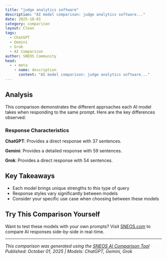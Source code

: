 ```yaml
---
title: "judge analytics software"
description: "AI model comparison: judge analytics software..."
date: 2025-10-01
category: comparison
layout: Clean
tags:
  - ChatGPT
  - Gemini
  - Grok
  - AI Comparison
author: SNEOS Community
head:
  - - meta
    - name: description
      content: "AI model comparison: judge analytics software..."
---
```


<ChatComparison
  title="judge analytics software"
  prompt="judge analytics software"
  :responses='{"ChatGPT": "Certainly! Here\u0027s an overview of Judge Analytics software, which can refer to platforms designed to analyze judicial decisions, court data, or judge performance. However, since there are various tools and platforms that might be called or related to \u0022Judge Analytics,\u0022 I\u2019ll provide a general understanding and key considerations.\n\n### What is Judge Analytics Software?\n\nJudge Analytics software typically refers to tools that:\n\n- Analyze judicial rulings and judgments.\n- Track judge performance and behavior.\n- Provide insights into court decisions for lawyers, firms, or researchers.\n- Identify trends, biases, or patterns within judiciary decisions.\n- Help in case strategy by understanding judges\u2019 past rulings.\n\n### Common Features\n\n1. **Case Outcome Analysis:** Breakdown of win/loss rates by judge or court.\n2. **Judge Behavior Patterns:** Identifying tendencies in rulings.\n3. **Sentiment Analysis:** Analyzing language and tone of judgments.\n4. **Search and Filter Capabilities:** Searching judgments by keyword, judge, court, date, etc.\n5. **Visual Analytics:** Charts and graphs showing trends and statistics.\n6. **Prediction Tools:** Some advanced platforms may predict possible outcomes based on historical data.\n7. **Data Integration:** Linking with legal databases and court systems.\n\n### Benefits\n\n- Helps lawyers tailor their arguments and strategies.\n- Provides transparency and accountability within the judiciary.\n- Supports researchers in understanding legal trends.\n- Saves time in legal research.\n\n### Challenges\n\n- Data privacy and ethical concerns.\n- Quality and completeness of judicial data.\n- Over-reliance on analytics without legal reasoning.\n- Potential biases in data input and algorithm design.\n\n### Popular Judge Analytics Platforms (Examples)\n\n- **Lex Machina:** Provides judge analytics for intellectual property and other fields.\n- **Premonition:** Claims to have one of the world\u2019s largest litigation databases with judge analytics.\n- **Ravel Law (acquired by RELX/Elsevier):** Offers judge analytics and case insights.\n- **CourtListener:** Free database with some analytics features.\n\n---\n\nIf you meant a specific software product named \u0022Judge Analytics,\u0022 please provide more details so I can offer a targeted review or analysis. Otherwise, feel free to ask for comparisons or recommendations based on your needs!", "Gemini": "Okay, let\u0027s break down what \u0022judge analytics software\u0022 likely refers to, its potential features, benefits, and considerations.\n\n**What is Judge Analytics Software?**\n\nJudge analytics software (or sometimes referred to as judicial analytics or judge performance analytics) is a category of software designed to analyze and provide insights into the behavior, rulings, and decisions of judges. It leverages data from various sources, including court records, legal databases, and even potentially news articles, to create a comprehensive profile of a judge\u0027s decision-making patterns.\n\n**Potential Features and Functionality:**\n\n* **Case Analysis:**\n * **Case Outcome Prediction:** Using machine learning to predict the likelihood of a judge ruling in favor of a particular party, based on case characteristics and the judge\u0027s historical record. This is often done by analyzing the facts of the case, legal arguments, and previous rulings of the judge in similar situations.\n * **Issue Spotting and Legal Research:** Identifying relevant legal precedents, statutes, and case law related to a specific judge\u0027s rulings on particular issues. This can save attorneys significant time in legal research.\n * **Case Type Specialization:** Identifying the types of cases where a judge has a demonstrated expertise or bias (e.g., certain types of contract disputes, personal injury cases, etc.).\n\n* **Judge Behavior Analysis:**\n * **Ruling Patterns:** Identifying patterns in a judge\u0027s rulings, such as their tendency to grant motions to dismiss, their average sentence length, or their likelihood of granting summary judgment.\n * **Bias Detection:** Assessing for potential biases based on factors like race, gender, or the type of party involved in the case. (This is a very sensitive area and requires careful consideration to avoid perpetuating harmful stereotypes).\n * **Reversal Rates:** Tracking the rate at which a judge\u0027s decisions are reversed on appeal.\n * **Dissenting Opinions:** Analyzing the judge\u0027s dissenting opinions to understand their legal reasoning and areas of disagreement with their colleagues.\n * **Sentiment Analysis:** Analyzing the language used in a judge\u0027s written opinions to gauge their tone and approach to particular types of cases.\n\n* **Data Visualization and Reporting:**\n * **Interactive Dashboards:** Presenting data in an easy-to-understand format with visualizations like charts, graphs, and heatmaps.\n * **Customizable Reports:** Generating reports tailored to specific needs, such as evaluating a judge\u0027s performance, preparing for a case, or assessing legal risk.\n * **Benchmarking:** Comparing a judge\u0027s performance to that of their peers or against established legal standards.\n\n* **Data Sources and Integration:**\n * **Court Records:** Accessing and integrating with electronic court records systems (PACER in the US, for example).\n * **Legal Databases:** Integrating with legal research databases like LexisNexis, Westlaw, and Bloomberg Law.\n * **News Articles and Media Coverage:** Potentially incorporating news articles and media coverage to provide a more comprehensive view of a judge\u0027s background and public perception.\n\n**Benefits of Using Judge Analytics Software:**\n\n* **Improved Litigation Strategy:** Attorneys can use the insights to develop more effective litigation strategies, including making informed decisions about case selection, settlement negotiations, and arguments to present in court.\n* **Enhanced Legal Research:** The software can automate and accelerate legal research by identifying relevant precedents and case law related to specific judges.\n* **Reduced Legal Risk:** Businesses can use the software to assess the potential legal risks associated with litigation in particular jurisdictions or before specific judges.\n* **Increased Efficiency:** By automating tasks like data collection and analysis, the software can free up attorneys to focus on more strategic work.\n* **Greater Transparency and Accountability:** Making data about judicial performance more readily available can promote transparency and accountability in the judicial system (although this is a double-edged sword, as discussed below).\n* **Better Judicial Performance:** Judges themselves might use the data to identify areas where they can improve their performance and ensure fairness in their rulings.\n\n**Considerations and Potential Drawbacks:**\n\n* **Data Quality and Accuracy:** The accuracy and reliability of the data used by the software is critical. If the data is incomplete, inaccurate, or biased, the insights generated by the software will be flawed.\n* **Algorithmic Bias:** Machine learning algorithms can perpetuate existing biases in the data, leading to discriminatory outcomes. It\u0027s essential to carefully audit and validate the algorithms to ensure fairness.\n* **Privacy Concerns:** Collecting and analyzing data about judges can raise privacy concerns, especially if the data includes sensitive information.\n* **Potential for Misinterpretation:** The data should be interpreted carefully and in context. It\u0027s important to avoid drawing simplistic conclusions or making generalizations based on limited data.\n* **Gaming the System:** There\u0027s a risk that attorneys or judges could try to game the system by manipulating their behavior to improve their scores or predictions.\n* **Ethical Considerations:** The use of judge analytics software raises ethical considerations about fairness, transparency, and the potential for bias. It\u0027s important to use the software responsibly and ethically.\n* **Cost:** High-quality judge analytics software can be expensive, making it inaccessible to smaller law firms or individuals.\n* **Over-Reliance on Data:** The system runs the risk of over-reliance on data rather than the specific facts and nuances of a case. The law is a complex field.\n\n**Examples of Companies Offering Judge Analytics Software (This list may not be exhaustive and changes frequently):**\n\n* **Lex Machina (LexisNexis):** One of the established players in this space.\n* **Westlaw Edge Analytics (Thomson Reuters):** Another major legal database provider with analytics capabilities.\n* **Docket Alarm:** Focuses on legal research and court data.\n* **Gavelytics:** Provides data-driven insights on judges and jurisdictions.\n* **Premonition AI:** Claims to predict case outcomes with high accuracy (this claim should be viewed skeptically).\n\n**Who Uses Judge Analytics Software?**\n\n* **Attorneys:** To develop litigation strategies, prepare for trials, and negotiate settlements.\n* **Law Firms:** To evaluate judge performance, manage legal risk, and improve efficiency.\n* **Businesses:** To assess the potential legal risks associated with litigation.\n* **Judges (potentially):** To identify areas for improvement and ensure fairness.\n* **Legal Scholars and Researchers:** To study judicial behavior and trends.\n\n**In Conclusion:**\n\nJudge analytics software is a powerful tool that can provide valuable insights into judicial decision-making. However, it\u0027s important to use the software responsibly and ethically, and to be aware of the potential limitations and drawbacks. The key is to combine data-driven insights with sound legal judgment and a deep understanding of the law. Remember to critically evaluate the data and claims made by vendors. The legal field is complex and nuance is important.\n", "Grok": "Judge analytics software refers to specialized tools or platforms that analyze data related to judges, court decisions, and legal proceedings to provide insights for attorneys, law firms, and other legal professionals. These tools typically use data mining, machine learning, and natural language processing (NLP) to help predict judicial behavior, assess case outcomes, and inform legal strategies.\n\n### Key Features of Judge Analytics Software\n1. **Judicial Behavior Analysis**:\n - Tracks a judge\u2019s past rulings, tendencies, and biases on specific issues or types of cases.\n - Provides statistics on how often a judge rules in favor of plaintiffs or defendants.\n - Highlights patterns in sentencing, case duration, or likelihood of granting motions.\n\n2. **Case Outcome Prediction**:\n - Uses historical data to predict potential outcomes of cases based on the assigned judge, jurisdiction, and case type.\n - Helps lawyers tailor arguments to align with a judge\u2019s known preferences or rulings.\n\n3. **Ruling Summaries and Legal Research**:\n - Aggregates and summarizes past opinions or decisions by a specific judge.\n - Identifies key legal precedents or doctrines frequently cited by the judge.\n\n4. **Comparison Tools**:\n - Compares judges within a jurisdiction based on metrics like reversal rates, case backlog, or decision timelines.\n - Helps in forum shopping or understanding differences between courts.\n\n5. **Litigation Strategy Support**:\n - Offers insights into effective strategies by analyzing which arguments or motion types have historically succeeded with a particular judge.\n - Suggests whether a case is likely to settle or proceed to trial based on judicial history.\n\n6. **Integration with Legal Databases**:\n - Often integrates with platforms like PACER (Public Access to Court Electronic Records) or other court databases to pull real-time data.\n - Links to legal research tools for comprehensive case law analysis.\n\n### Popular Judge Analytics Software/Platforms\n1. **Lex Machina**:\n - Focuses on litigation analytics, including judge-specific data.\n - Provides insights into case timing, outcomes, and judicial behavior across federal and state courts.\n - Often used for intellectual property, securities, and commercial litigation.\n\n2. **Ravel Law (now part of LexisNexis)**:\n - Offers judge analytics as part of broader legal research tools.\n - Visualizes judicial connections and citation patterns to understand influences on a judge\u2019s decision-making.\n\n3. **Gavelytics**:\n - Primarily focused on California state courts.\n - Provides detailed judge analytics, including ruling percentages on motions and case-specific tendencies.\n\n4. **Premonition**:\n - Claims to be one of the largest litigation databases with predictive analytics.\n - Analyzes judges, lawyers, and case types to forecast outcomes.\n\n5. **Bloomberg Law Litigation Analytics**:\n - Combines judge analytics with broader litigation data.\n - Helps attorneys understand a judge\u2019s track record and customize legal strategies.\n\n### Benefits of Judge Analytics Software\n- **Informed Decision-Making**: Lawyers can craft arguments and strategies based on data-driven insights into a judge\u2019s behavior.\n- **Time Efficiency**: Reduces the manual effort required to research a judge\u2019s history and rulings.\n- **Competitive Advantage**: Provides a strategic edge in litigation by anticipating judicial inclinations.\n- **Risk Assessment**: Helps evaluate the likelihood of success in a case or appeal.\n\n### Challenges and Ethical Considerations\n- **Accuracy and Bias**: The software relies on historical data, which may not always predict future behavior, and the algorithms themselves may carry biases.\n- **Privacy Concerns**: Aggregating and analyzing personal data about judges can raise privacy issues.\n- **Over-Reliance**: Attorneys might overly depend on analytics instead of legal reasoning or case merits.\n- **Ethical Use**: Using such tools for \u201Cjudge shopping\u201D or manipulating the system can be seen as unethical or against court rules.\n\n### Who Uses Judge Analytics Software?\n- **Law Firms**: To develop case strategies and improve client outcomes.\n- **Corporate Legal Teams**: To assess litigation risks and choose the best jurisdiction or judge for a case.\n- **Litigation Consultants**: To offer data-driven advice to clients.\n- **Legal Tech Companies**: As part of broader legal research or case management tools.\n\nIf you are considering adopting judge analytics software, evaluate factors like the scope of data coverage (federal vs. state courts), user interface, cost, and integration with existing legal tools. Additionally, ensure compliance with ethical guidelines and local court rules regarding the use of such technology. Would you like specific recommendations or a deeper dive into any particular tool?"}' 
  published-date="21:58"
/>

## Analysis

This comparison demonstrates the different approaches each AI model takes when responding to the same prompt. Here are the key differences observed:

### Response Characteristics

**ChatGPT**: Provides a direct response with 37 sentences. 

**Gemini**: Provides a detailed response with 59 sentences. 

**Grok**: Provides a direct response with 54 sentences. 

## Key Takeaways

- Each model brings unique strengths to this type of query
- Response styles vary significantly between models
- Consider your specific use case when choosing between these models

## Try This Comparison Yourself

Want to test these models with your own prompts? Visit [SNEOS.com](https://sneos.com) to compare AI responses side-by-side in real-time.

---

*This comparison was generated using the [SNEOS AI Comparison Tool](https://sneos.com)*
*Published: October 01, 2025 | Models: ChatGPT, Gemini, Grok*
